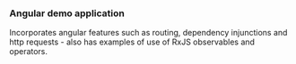 ### Angular demo application
Incorporates angular features such as routing, dependency injunctions and http requests - also has examples of use of RxJS observables and operators.

